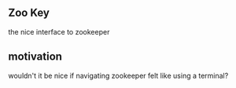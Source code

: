## Zoo Key
the nice interface to zookeeper

## motivation
wouldn't it be nice if navigating zookeeper felt like using a terminal?
